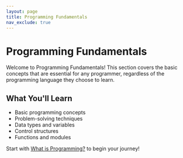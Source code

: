```yaml
---
layout: page
title: Programming Fundamentals
nav_exclude: true
---
```


# Programming Fundamentals

Welcome to Programming Fundamentals! This section covers the basic concepts that are essential for any programmer, regardless of the programming language they choose to learn.

## What You'll Learn

- Basic programming concepts
- Problem-solving techniques
- Data types and variables
- Control structures
- Functions and modules

Start with [What is Programming?](/tutorials/programming-fundamentals/2025-03-02-what-is-programming) to begin your journey!
